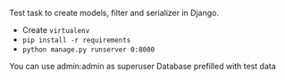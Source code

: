 Test task to create models, filter and serializer in Django.

* Create `virtualenv`
* `pip install -r requirements`
* `python manage.py runserver 0:8000`

You can use admin:admin as superuser
Database prefilled with test data
